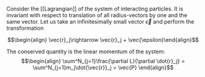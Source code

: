 Consider the [[Lagrangian]] of the system of interacting particles. It is invariant with respect to translation of all radius-vectors by one and the same vector. Let us take an infinitesimally small vector $\vec{\epsilon}$ and perform the transformation

$$\begin{align} \vec{r}_j\rightarrow \vec{r}_j + \vec{\epsilon}\end{align}$$

The conserved quantity is the linear momentum of the system: 
$$\begin{align} \sum^N_{j=1}\frac{\partial L}{\partial \dot{r}_j} = \sum^N_{j=1}m_j\dot{\vec{r}}_j = \vec{P}  \end{align}$$